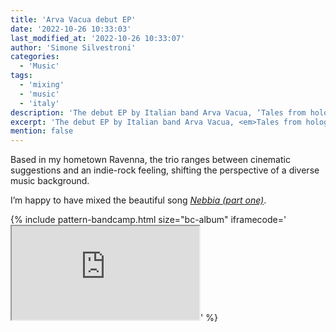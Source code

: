 ```yaml
---
title: 'Arva Vacua debut EP'
date: '2022-10-26 10:33:03'
last_modified_at: '2022-10-26 10:33:07'
author: 'Simone Silvestroni'
categories:
  - 'Music' 
tags:
  - 'mixing'
  - 'music'
  - 'italy'
description: 'The debut EP by Italian band Arva Vacua, ‘Tales from holographic seas’, is officially out now.'
excerpt: 'The debut EP by Italian band Arva Vacua, <em>Tales from holographic seas</em>, is officially out now.'
mention: false
---
```

Based in my hometown Ravenna, the trio ranges between cinematic suggestions and an indie-rock feeling, shifting the perspective of a diverse music background.

I’m happy to have mixed the beautiful song [*Nebbia (part one)*](https://arvavacua.bandcamp.com/track/nebbia-part-one).

{% include pattern-bandcamp.html size="bc-album" iframecode='<iframe src="https://bandcamp.com/EmbeddedPlayer/album=3121255947/size=large/bgcol=ffffff/linkcol=63b2cc/artwork=small/transparent=true/" seamless><a href="https://arvavacua.bandcamp.com/album/tales-from-holographic-seas">Tales from holographic seas by Arva Vacua</a></iframe>' %}